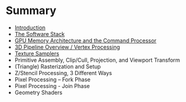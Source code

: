 # Summary

* [Introduction](README.md)
* [The Software Stack](chapter1-software-stack.md)
* [GPU Memory Architecture and the Command Processor](chapter2-gpu-architecture.md)
* [3D Pipeline Overview / Vertex Processing](chapter3-pipeline-overview.md)
* [Texture Samplers](chapter4-texture-samplers.md)
* Primitive Assembly, Clip/Cull, Projection, and Viewport Transform
* (Triangle) Rasterization and Setup
* Z/Stencil Processing, 3 Different Ways
* Pixel Processing – Fork Phase
* Pixel Processing - Join Phase
* Geometry Shaders

